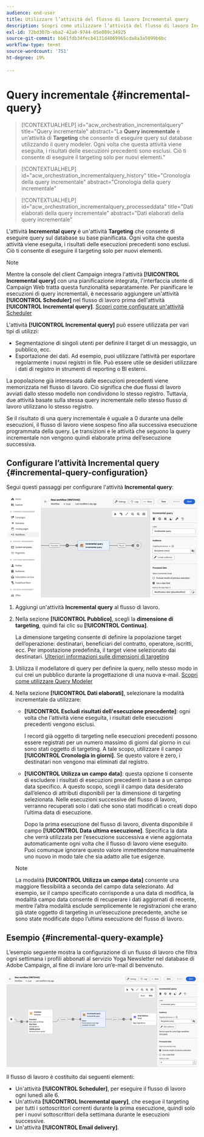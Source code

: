 ```yaml
---
audience: end-user
title: Utilizzare l’attività del flusso di lavoro Incremental query
description: Scopri come utilizzare l’attività del flusso di lavoro Incremental query
exl-id: 72bd307b-eba2-42a0-9744-05e089c34925
source-git-commit: bb61fdb34fecb4131d4069965cda8a3a5099b6bc
workflow-type: tm+mt
source-wordcount: '751'
ht-degree: 19%

---
```


# Query incrementale {#incremental-query}



>[!CONTEXTUALHELP]
>id="acw_orchestration_incrementalquery"
>title="Query incrementale"
>abstract="La **Query incrementale** è un’attività di **Targeting** che consente di eseguire query sul database utilizzando il query modeler. Ogni volta che questa attività viene eseguita, i risultati delle esecuzioni precedenti sono esclusi. Ciò ti consente di eseguire il targeting solo per nuovi elementi."

>[!CONTEXTUALHELP]
>id="acw_orchestration_incrementalquery_history"
>title="Cronologia della query incrementale"
>abstract="Cronologia della query incrementale"

>[!CONTEXTUALHELP]
>id="acw_orchestration_incrementalquery_processeddata"
>title="Dati elaborati della query incrementale"
>abstract="Dati elaborati della query incrementale"

L&#39;attività **Incremental query** è un&#39;attività **Targeting** che consente di eseguire query sul database su base pianificata. Ogni volta che questa attività viene eseguita, i risultati delle esecuzioni precedenti sono esclusi. Ciò ti consente di eseguire il targeting solo per nuovi elementi.

>[!NOTE]
>
>Mentre la console del client Campaign integra l&#39;attività **[!UICONTROL Incremental query]** con una pianificazione integrata, l&#39;interfaccia utente di Campaign Web tratta questa funzionalità separatamente. Per pianificare le esecuzioni di query incrementali, è necessario aggiungere un&#39;attività **[!UICONTROL Scheduler]** nel flusso di lavoro prima dell&#39;attività **[!UICONTROL Incremental query]**. [Scopri come configurare un&#39;attività Scheduler](scheduler.md)

L&#39;attività **[!UICONTROL Incremental query]** può essere utilizzata per vari tipi di utilizzi:

* Segmentazione di singoli utenti per definire il target di un messaggio, un pubblico, ecc.
* Esportazione dei dati. Ad esempio, puoi utilizzare l’attività per esportare regolarmente i nuovi registri in file. Può essere utile se desideri utilizzare i dati di registro in strumenti di reporting o BI esterni.

La popolazione già interessata dalle esecuzioni precedenti viene memorizzata nel flusso di lavoro. Ciò significa che due flussi di lavoro avviati dallo stesso modello non condividono lo stesso registro. Tuttavia, due attività basate sulla stessa query incrementale nello stesso flusso di lavoro utilizzano lo stesso registro.

Se il risultato di una query incrementale è uguale a 0 durante una delle esecuzioni, il flusso di lavoro viene sospeso fino alla successiva esecuzione programmata della query. Le transizioni e le attività che seguono la query incrementale non vengono quindi elaborate prima dell’esecuzione successiva.

## Configurare l’attività Incremental query {#incremental-query-configuration}

Segui questi passaggi per configurare l&#39;attività **Incremental query**:

![](../assets/incremental-query.png)

1. Aggiungi un&#39;attività **Incremental query** al flusso di lavoro.

1. Nella sezione **[!UICONTROL Pubblico]**, scegli la **dimensione di targeting**, quindi fai clic su **[!UICONTROL Continua]**.

   La dimensione targeting consente di definire la popolazione target dell’operazione: destinatari, beneficiari del contratto, operatore, iscritti, ecc. Per impostazione predefinita, il target viene selezionato dai destinatari. [Ulteriori informazioni sulle dimensioni di targeting](../../audience/about-recipients.md#targeting-dimensions)

1. Utilizza il modellatore di query per definire la query, nello stesso modo in cui crei un pubblico durante la progettazione di una nuova e-mail. [Scopri come utilizzare Query Modeler](../../query/query-modeler-overview.md)

1. Nella sezione **[!UICONTROL Dati elaborati]**, selezionare la modalità incrementale da utilizzare:

   * **[!UICONTROL Escludi risultati dell&#39;esecuzione precedente]**: ogni volta che l&#39;attività viene eseguita, i risultati delle esecuzioni precedenti vengono esclusi.

     I record già oggetto di targeting nelle esecuzioni precedenti possono essere registrati per un numero massimo di giorni dal giorno in cui sono stati oggetto di targeting. A tale scopo, utilizzare il campo **[!UICONTROL Cronologia in giorni]**. Se questo valore è zero, i destinatari non vengono mai eliminati dal registro.

   * **[!UICONTROL Utilizza un campo data]**: questa opzione ti consente di escludere i risultati di esecuzioni precedenti in base a un campo data specifico. A questo scopo, scegli il campo data desiderato dall’elenco di attributi disponibili per la dimensione di targeting selezionata. Nelle esecuzioni successive del flusso di lavoro, verranno recuperati solo i dati che sono stati modificati o creati dopo l’ultima data di esecuzione.

     Dopo la prima esecuzione del flusso di lavoro, diventa disponibile il campo **[!UICONTROL Data ultima esecuzione]**. Specifica la data che verrà utilizzata per l’esecuzione successiva e viene aggiornata automaticamente ogni volta che il flusso di lavoro viene eseguito. Puoi comunque ignorare questo valore immettendone manualmente uno nuovo in modo tale che sia adatto alle tue esigenze.

   >[!NOTE]
   >
   >La modalità **[!UICONTROL Utilizza un campo data]** consente una maggiore flessibilità a seconda del campo data selezionato. Ad esempio, se il campo specificato corrisponde a una data di modifica, la modalità campo data consente di recuperare i dati aggiornati di recente, mentre l’altra modalità esclude semplicemente le registrazioni che erano già state oggetto di targeting in un’esecuzione precedente, anche se sono state modificate dopo l’ultima esecuzione del flusso di lavoro.

## Esempio {#incremental-query-example}

L’esempio seguente mostra la configurazione di un flusso di lavoro che filtra ogni settimana i profili abbonati al servizio Yoga Newsletter nel database di Adobe Campaign, al fine di inviare loro un’e-mail di benvenuto.

![](../assets/incremental-query-example.png)

Il flusso di lavoro è costituito dai seguenti elementi:

* Un&#39;attività **[!UICONTROL Scheduler]**, per eseguire il flusso di lavoro ogni lunedì alle 6.
* Un&#39;attività **[!UICONTROL Incremental query]**, che esegue il targeting per tutti i sottoscrittori correnti durante la prima esecuzione, quindi solo per i nuovi sottoscrittori della settimana durante le esecuzioni successive.
* Un&#39;attività **[!UICONTROL Email delivery]**.
